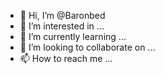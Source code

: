 - 👋 Hi, I’m @Baronbed
- 👀 I’m interested in ...
- 🌱 I’m currently learning ...
- 💞️ I’m looking to collaborate on ...
- 📫 How to reach me ...

<!---
Baronbed/Baronbed is a ✨ special ✨ repository because its `README.md` (this file) appears on your GitHub profile.
You can click the Preview link to take a look at your changes.
--->

